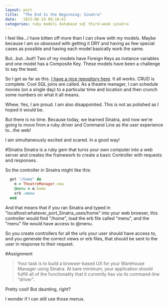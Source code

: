 ```yaml
---
layout: post
title:  "The End Is the Beginning: Sinatra"
date:   2015-06-19 09:10:41
categories: ruby models database sql third-week sinatra
---
```


I feel like...I have bitten off more than I can chew with my models.  Maybe because I am so *obsessed* with getting it DRY and having as few special cases as possible and having each model basically work the same.

But...but...but!!  Two of my models have Foreign Keys as instance variables and one model has a Composite Key.  These models have been a challenge to say the least.

So I got as far as this.  [I have a nice repository here](https://github.com/Gmfholley/06-12-Database).  It all *works*.  CRUD is complete.  Cool SQL joins are called.  As a theatre manager, I can schedule movies (on a single day) to a particular time and location and then crunch some numbers on what it all means.

Whew.  Yes, I am proud.  I am also disappointed.  This is not as polished as I hoped it would be.

But there is no time.  Because today, we learned Sinatra, and now we're going to move from a ruby driver and Command Line as the user experience to...the web!

I am simultaneously excited and scared.  In a good way!

#Sinatra
Sinatra is a ruby gem that turns your own computer into a web server and creates the framework to create a basic Controller with requests and responses.

So the controller in Sinatra might like this:

```ruby
  get "/home" do
    m = TheatreManager.new
    @menu = m.home
    erb :menu
  end
```

And that means that if you ran Sinatra and typed in "localhost:whatever_port_Sinatra_uses/home" into your web browser, this controller would find "/home", load the erb file called "menu", and the "menu" file would have access to @menu.

So you create controllers for all the urls your user should have access to, and you generate the correct views or erb files, that should be sent to the user in response to their request.

#Assignment
>Your task is to build a browser-based UX for your Warehouse Manager using Sinatra. At bare minimum, your application should fulfill all of the functionality that it currently has via its command-line "driver".


Pretty cool! But daunting, right?

I wonder if I can still use those menus.